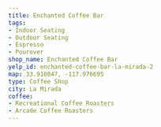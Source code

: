 ```yaml
---
title: Enchanted Coffee Bar
tags:
- Indoor Seating
- Outdoor Seating
- Espresso
- Pourover
shop_name: Enchanted Coffee Bar
yelp_id: enchanted-coffee-bar-la-mirada-2
map: 33.910047, -117.976695
type: Coffee Shop
city: La Mirada
coffee:
- Recreational Coffee Roasters
- Arcade Coffee Roasters
---
```

